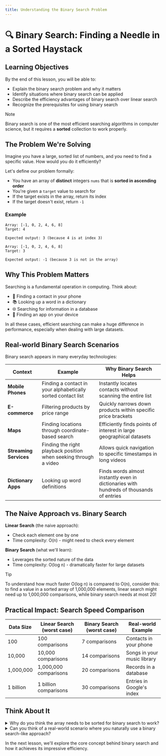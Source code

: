 ```yaml
---
title: Understanding the Binary Search Problem
---
```


# 🔍 Binary Search: Finding a Needle in a Sorted Haystack

## Learning Objectives
By the end of this lesson, you will be able to:
- Explain the binary search problem and why it matters
- Identify situations where binary search can be applied
- Describe the efficiency advantages of binary search over linear search
- Recognize the prerequisites for using binary search

> [!NOTE]
> Binary search is one of the most efficient searching algorithms in computer science, but it requires a **sorted** collection to work properly.

## The Problem We're Solving

Imagine you have a large, sorted list of numbers, and you need to find a specific value. How would you do it efficiently?

Let's define our problem formally:

- You have an array of **distinct** integers `nums` that is **sorted in ascending order**
- You're given a `target` value to search for
- If the target exists in the array, return its index
- If the target doesn't exist, return `-1`

### Example

```
Array: [-1, 0, 2, 4, 6, 8]
Target: 4

Expected output: 3 (because 4 is at index 3)
```

```
Array: [-1, 0, 2, 4, 6, 8]
Target: 3

Expected output: -1 (because 3 is not in the array)
```

## Why This Problem Matters

Searching is a fundamental operation in computing. Think about:

- 🔎 Finding a contact in your phone
- 📚 Looking up a word in a dictionary
- 🌐 Searching for information in a database
- 📱 Finding an app on your device

In all these cases, efficient searching can make a huge difference in performance, especially when dealing with large datasets.

## Real-world Binary Search Scenarios

Binary search appears in many everyday technologies:

| Context | Example | Why Binary Search Helps |
|---------|---------|-------------------------|
| **Mobile Phones** | Finding a contact in your alphabetically sorted contact list | Instantly locates contacts without scanning the entire list |
| **E-commerce** | Filtering products by price range | Quickly narrows down products within specific price brackets |
| **Maps** | Finding locations through coordinate-based search | Efficiently finds points of interest in large geographical datasets |
| **Streaming Services** | Finding the right playback position when seeking through a video | Allows quick navigation to specific timestamps in long videos |
| **Dictionary Apps** | Looking up word definitions | Finds words almost instantly even in dictionaries with hundreds of thousands of entries |

## The Naive Approach vs. Binary Search

**Linear Search** (the naive approach):
- Check each element one by one
- Time complexity: O(n) - might need to check every element

**Binary Search** (what we'll learn):
- Leverages the sorted nature of the data
- Time complexity: O(log n) - dramatically faster for large datasets

> [!TIP]
> To understand how much faster O(log n) is compared to O(n), consider this: to find a value in a sorted array of 1,000,000 elements, linear search might need up to 1,000,000 comparisons, while binary search needs at most 20!

## Practical Impact: Search Speed Comparison

| Data Size | Linear Search (worst case) | Binary Search (worst case) | Real-world Example |
|-----------|--------------------------|--------------------------|-------------------|
| 100 | 100 comparisons | 7 comparisons | Contacts in your phone |
| 10,000 | 10,000 comparisons | 14 comparisons | Songs in your music library |
| 1,000,000 | 1,000,000 comparisons | 20 comparisons | Records in a database |
| 1 billion | 1 billion comparisons | 30 comparisons | Entries in Google's index |

## Think About It

<details>
<summary>Why do you think the array needs to be sorted for binary search to work?</summary>

Binary search relies on being able to eliminate half of the remaining elements at each step. This is only possible if the elements are in a known order (sorted), so we can determine which half to eliminate based on a single comparison.
</details>

<details>
<summary>Can you think of a real-world scenario where you naturally use a binary search-like approach?</summary>

Finding a word in a dictionary: You don't start from page 1 and check every word. Instead, you open the dictionary in the middle, see if your word comes before or after that page, and eliminate half the dictionary immediately. Then you repeat this process until you find your word.
</details>

In the next lesson, we'll explore the core concept behind binary search and how it achieves its impressive efficiency. 